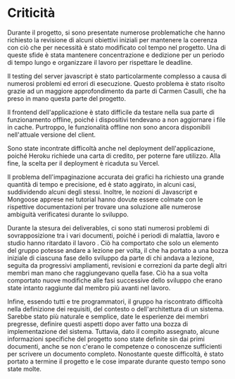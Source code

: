 # Criticità

Durante il progetto, si sono presentate numerose problematiche che hanno richiesto la revisione di alcuni obiettivi iniziali per mantenere la coerenza con ciò che per necessità è stato modificato col tempo nel progetto. Una di queste sfide è stata mantenere concentrazione e dedizione per un periodo di tempo lungo e organizzare il lavoro per rispettare le deadline.

Il testing del server javascript è stato particolarmente complesso a causa di numerosi problemi ed errori di esecuzione. Questo problema è stato risolto grazie ad un maggiore approfondimento da parte di Carmen Casulli, che ha preso in mano questa parte del progetto.

Il frontend dell'applicazione è stato difficile da testare nella sua parte di funzionamento offline, poiché i dispositivi tendevano a non aggiornare i file in cache. Purtroppo, le funzionalità offline non sono ancora disponibili nell'attuale versione del client.

Sono state incontrate difficoltà anche nel deployment dell'applicazione, poiché Heroku richiede una carta di credito, per poterne fare utilizzo. Alla fine, la scelta per il deployment è ricaduta su Vercel.

Il problema dell'impaginazione accurata dei grafici ha richiesto una grande quantità di tempo e precisione, ed è stato aggirato, in alcuni casi, suddividendo alcuni degli stessi. Inoltre, le nozioni di Javascript e Mongoose apprese nei tutorial hanno dovute essere colmate con le rispettive documentazioni per trovare una soluzione alle numerose ambiguità verificatesi durante lo sviluppo.

Durante la stesura dei deliverables, ci sono stati numerosi problemi di sovrapposizione tra i vari documenti, poiché i periodi di malattia, lavoro e studio hanno ritardato il lavoro . Ciò ha comportato che solo un elemento del gruppo potesse andare a lezione per volta, il che ha portato a una bozza iniziale di ciascuna fase dello sviluppo da parte di chi andava a lezione, seguita da progressivi ampliamenti, revisioni e correzioni da parte degli altri membri man mano che raggiungevano quella fase. Ciò ha a sua volta comportato nuove modifiche alle fasi successive dello sviluppo che erano state intanto raggiunte dal membro più avanti nel lavoro.

Infine, essendo tutti e tre programmatori, il gruppo ha riscontrato difficoltà nella definizione dei requisiti, del contesto o dell'architettura di un sistema. Sarebbe stato più naturale e semplice, date le esperienze dei membri pregresse, definire questi aspetti dopo aver fatto una bozza di implementazione del sistema. Tuttavia, dato il compito assegnato, alcune informazioni specifiche del progetto sono state definite sin dai primi documenti, anche se non c'erano le competenze o conoscenze sufficienti per scrivere un documento completo. Nonostante queste difficoltà, è stato portato a termine il progetto e le cose imparate durante questo tempo sono state molte.

